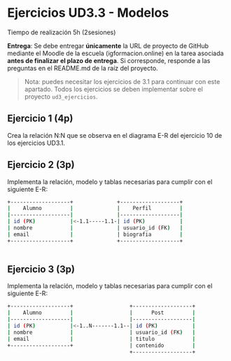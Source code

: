 # Ejercicios UD3.3 - Modelos
Tiempo de realización 5h (2sesiones)

**Entrega**: Se debe entregar **únicamente** la URL de proyecto de GitHub mediante el Moodle de la escuela (igformacion.online) en la tarea asociada  **antes de finalizar el plazo de entrega**. Si corresponde, responde a las preguntas en el README.md de la raíz del proyecto.

> Nota: puedes necesitar los ejercicios de 3.1 para continuar con este apartado. Todos los ejercicios se deben implementar sobre el proyecto `ud3_ejercicios`.

## Ejercicio 1 (4p)

Crea la relación N:N que se observa en el diagrama E-R del ejercicio 10 de los ejercicios UD3.1.

## Ejercicio 2 (3p)

Implementa la relación, modelo y tablas necesarias para cumplir con el siguiente E-R:

```bash
+-------------------+              +-------------------+
|    Alumno         |              |    Perfil         |
|-------------------|              |-------------------|
| id (PK)           |<-1.1-----1.1-| id (PK)           |
| nombre            |              | usuario_id (FK)   |
| email             |              | biografia         |
+-------------------+              +-------------------+    
                               
```

## Ejercicio 3 (3p)

Implementa la relación, modelo y tablas necesarias para cumplir con el siguiente E-R:

```bash
+-------------------+                  +-------------------+
|    Alumno         |                  |      Post         |
|-------------------|                  |-------------------|
| id (PK)           |<-1..N-------1.1--| id (PK)           |
| nombre            |                  | usuario_id (FK)   |
| email             |                  | titulo            |
+-------------------+                  | contenido         |
                                       +-------------------+  
```
